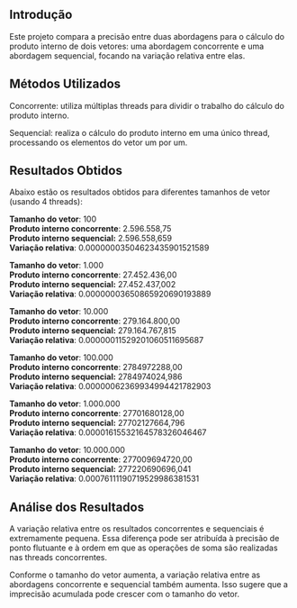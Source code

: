 ## Introdução

Este projeto compara a precisão entre duas abordagens para o cálculo do produto interno de dois vetores: uma abordagem concorrente e uma abordagem sequencial, focando na variação relativa entre elas.


## Métodos Utilizados

Concorrente: utiliza múltiplas threads para dividir o trabalho do cálculo do produto interno.

Sequencial: realiza o cálculo do produto interno em uma único thread, processando os elementos do vetor um por um.

## Resultados Obtidos

Abaixo estão os resultados obtidos para diferentes tamanhos de vetor (usando 4 threads):

**Tamanho do vetor**: 100  
**Produto interno concorrente**: 2.596.558,75  
**Produto interno sequencial:** 2.596.558,659  
**Variação relativa**: 0.00000003504623435901521589

**Tamanho do vetor**: 1.000  
**Produto interno concorrente**: 27.452.436,00  
**Produto interno sequencial:** 27.452.437,002  
**Variação relativa**: 0.00000003650865920690193889

**Tamanho do vetor**: 10.000  
**Produto interno concorrente**: 279.164.800,00  
**Produto interno sequencial:** 279.164.767,815  
**Variação relativa**: 0.00000011529201060511695687 

**Tamanho do vetor**: 100.000  
**Produto interno concorrente**: 2784972288,00  
**Produto interno sequencial:** 2784974024,986  
**Variação relativa**: 0.00000062369934994421782903  

**Tamanho do vetor**: 1.000.000  
**Produto interno concorrente**: 27701680128,00  
**Produto interno sequencial:** 27702127664,796  
**Variação relativa**: 0.00001615532164578326046467  

**Tamanho do vetor**: 10.000.000  
**Produto interno concorrente**: 277009694720,00  
**Produto interno sequencial:** 277220690696,041  
**Variação relativa**: 0.00076111190719529986381531  

## Análise dos Resultados

A variação relativa entre os resultados concorrentes e sequenciais é extremamente pequena. Essa diferença pode ser atribuída à precisão de ponto flutuante e à ordem em que as operações de soma são realizadas nas threads concorrentes.

Conforme o tamanho do vetor aumenta, a variação relativa entre as abordagens concorrente e sequencial também aumenta. Isso sugere que a imprecisão acumulada pode crescer com o tamanho do vetor.
